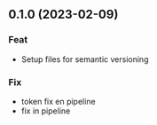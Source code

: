 ## 0.1.0 (2023-02-09)

### Feat

- Setup files for semantic versioning

### Fix

- token fix en pipeline
- fix in pipeline

